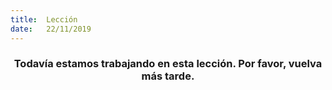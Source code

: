 ```yaml
---
title:  Lección
date:   22/11/2019
---
```


### <center>Todavía estamos trabajando en esta lección. Por favor, vuelva más tarde.</center>